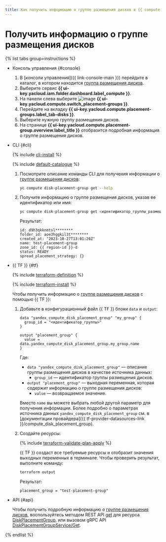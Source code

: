 ```yaml
---
title: Как получить информацию о группе размещения дисков в {{ compute-full-name }}
---
```


# Получить информацию о группе размещения дисков


{% list tabs group=instructions %}

- Консоль управления {#console}

  1. В [консоли управления]({{ link-console-main }}) перейдите в каталог, в котором находится [группа размещения дисков](../../concepts/disk-placement-group.md).
  1. Выберите сервис **{{ ui-key.yacloud.iam.folder.dashboard.label_compute }}**.
  1. На панели слева выберите ![image](../../../_assets/console-icons/copy-transparent.svg) **{{ ui-key.yacloud.compute.switch_placement-groups }}**.
  1. Перейдите на вкладку **{{ ui-key.yacloud.compute.placement-groups.label_tab-disks }}**.
  1. Выберите нужную группу размещения дисков.
  1. На странице **{{ ui-key.yacloud.compute.placement-group.overview.label_title }}** отобразится подробная информация о группе размещения дисков.

- CLI {#cli}

  {% include [cli-install](../../../_includes/cli-install.md) %}

  {% include [default-catalogue](../../../_includes/default-catalogue.md) %}

  1. Посмотрите описание команды CLI для получения информации о [группе размещения дисков](../../concepts/disk-placement-group.md):

      ```bash
      yc compute disk-placement-group get --help
      ```

  1. Получите информацию о группе размещения дисков, указав ее идентификатор или имя:

      ```bash
      yc compute disk-placement-group get <идентификатор_группы_размещения_дисков>
      ```

      Результат:

      ```text
      id: d9h3qkknmtsl********
      folder_id: aoe3hggkil3t********
      created_at: "2023-10-27T13:01:20Z"
      name: test-placement-group
      zone_id: {{ region-id }}-d
      status: READY
      spread_placement_strategy: {}
      ```

- {{ TF }} {#tf}

  {% include [terraform-definition](../../../_tutorials/_tutorials_includes/terraform-definition.md) %}

  {% include [terraform-install](../../../_includes/terraform-install.md) %}

  Чтобы получить информацию о [группе размещения дисков](../../concepts/disk-placement-group.md) с помощью {{ TF }}:

  1. Добавьте в конфигурационный файл {{ TF }} блоки `data` и `output`:

      ```hcl
      data "yandex_compute_disk_placement_group" "my_group" {
        group_id = "<идентификатор_группы>"
      }

      output "placement_group" {
        value = data.yandex_compute_disk_placement_group.my_group.name
      }
      ```

      Где:

      * `data "yandex_compute_disk_placement_group"` — описание группы размещения дисков в качестве источника данных:
        * `group_id` — идентификатор группы размещения дисков.
      * `output "placement_group"` — выходная переменная, которая содержит информацию о группе размещения дисков:
        * `value` — возвращаемое значение.

      Вместо `name` вы можете выбрать любой другой параметр для получения информации. Более подробно о параметрах источника данных `yandex_compute_disk_placement_group` см. в [документации провайдера]({{ tf-provider-datasources-link }}/compute_disk_placement_group).

  1. Создайте ресурсы:

      {% include [terraform-validate-plan-apply](../../../_tutorials/_tutorials_includes/terraform-validate-plan-apply.md) %}

      {{ TF }} создаст все требуемые ресурсы и отобразит значения выходных переменных в терминале. Чтобы проверить результат, выполните команду:

      ```bash
      terraform output
      ```

      Результат:

      ```text
      placement_group = "test-placement-group"
      ```

- API {#api}

  Чтобы получить подробную информацию о [группе размещения дисков](../../concepts/disk-placement-group.md), воспользуйтесь методом REST API [get](../../api-ref/DiskPlacementGroup/get.md) для ресурса [DiskPlacementGroup](../../api-ref/DiskPlacementGroup/index.md), или вызовом gRPC API [DiskPlacementGroupService/Get](../../api-ref/grpc/disk_placement_group_service.md#Get).

{% endlist %}